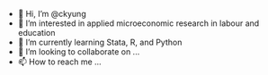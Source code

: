 - 👋 Hi, I’m @ckyung
- 👀 I’m interested in applied microeconomic research in labour and education
- 🌱 I’m currently learning Stata, R, and Python
- 💞️ I’m looking to collaborate on ...
- 📫 How to reach me ...

<!---
ckyung/ckyung is a ✨ special ✨ repository because its `README.md` (this file) appears on your GitHub profile.
You can click the Preview link to take a look at your changes.
--->
